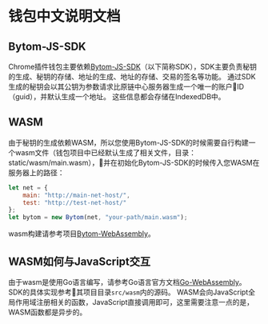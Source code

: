 # 钱包中文说明文档

## Bytom-JS-SDK
Chrome插件钱包主要依赖[Bytom-JS-SDK](https://github.com/Bytom-Community/Bytom-JS-SDK)（以下简称SDK），SDK主要负责秘钥的生成、秘钥的存储、地址的生成、地址的存储、交易的签名等功能。
通过SDK生成的秘钥会以其公钥为参数请求比原链中心服务器生成一个唯一的账户ID（guid），并默认生成一个地址。
这些信息都会存储在IndexedDB中。

## WASM
由于秘钥的生成依赖WASM，所以您使用Bytom-JS-SDK的时候需要自行构建一个wasm文件（钱包项目中已经默认生成了相关文件，目录：static/wasm/main.wasm），并在初始化Bytom-JS-SDK的时候传入您WASM在服务器上的路径：
```js
let net = {
    main: "http://main-net-host/",
    test: "http://test-net-host/"
};
let bytom = new Bytom(net, "your-path/main.wasm");
```
wasm构建请参考项目[Bytom-WebAssembly](https://github.com/Bytom-Community/Bytom-WebAssembly)。

## WASM如何与JavaScript交互
由于wasm是使用Go语言编写，请参考Go语言官方文档[Go-WebAssembly](https://github.com/golang/go/wiki/WebAssembly)。
SDK的具体实现参考其项目目录`src/wasm`内的源码。
WASM会向JavaScript全局作用域注册相关的函数，JavaScript直接调用即可，这里需要注意一点的是，WASM函数都是异步的。